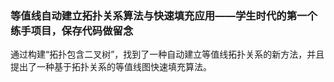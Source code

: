 ### 等值线自动建立拓扑关系算法与快速填充应用——学生时代的第一个练手项目，保存代码做留念
通过构建“拓扑包含二叉树”，找到了一种自动建立等值线拓扑关系的新方法，并且提出了一种基于拓扑关系的等值线图快速填充算法。
